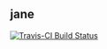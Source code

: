 jane
------------------------------------------------------

[![Travis-CI Build Status](https://travis-ci.org/jennybc/jane.svg?branch=master)](https://travis-ci.org/jennybc/jane)
